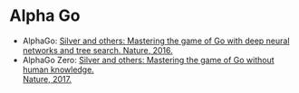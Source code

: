 # Alpha Go
- AlphaGo: [Silver	and	others:	Mastering	the	game	of	Go	with	deep	neural	networks	and	
tree	search. Nature,	2016.]()
- AlphaGo Zero: [Silver	and	others:	Mastering	the	game	of	Go	without	human	knowledge.	
Nature,	2017.]()